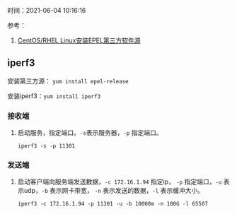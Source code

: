 时间：2021-06-04 10:16:16

参考：

1. [CentOS/RHEL Linux安装EPEL第三方软件源](https://www.vpser.net/manage/centos-rhel-linux-third-party-source-epel.html)


## iperf3

安装第三方源： `yum install epel-release`

安装iperf3：`yum install iperf3`

### 接收端

1. 启动服务，指定端口。`-s`表示服务器，`-p` 指定端口。

    ```
    iperf3 -s -p 11301
    ```

### 发送端

1.  启动客户端向服务端发送数据，`-c 172.16.1.94` 指定ip， `-p` 指定端口，`-u` 表示udp，`-b` 表示网卡带宽， `-n` 表示发送的数据，`-l` 表示缓冲大小。

    ```
    iperf3 -c 172.16.1.94 -p 11301 -u -b 10000m -n 100G -l 65507
    ```